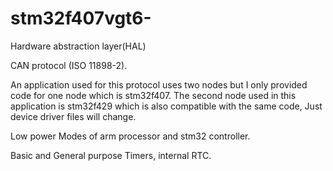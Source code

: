 # stm32f407vgt6-

Hardware abstraction layer(HAL)

CAN protocol (ISO 11898-2).

An application used for this protocol uses two nodes but I only provided code for one node which is stm32f407.
The second node used in this application is stm32f429 which is also compatible with the same code, Just device driver files will change.

Low power Modes of arm processor and stm32 controller.

Basic and General purpose Timers, internal RTC.
